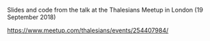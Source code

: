 Slides and code from the talk at the 
Thalesians Meetup in London (19 September 2018)

https://www.meetup.com/thalesians/events/254407984/